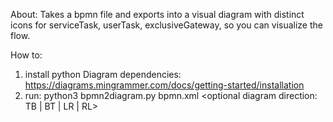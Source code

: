 About:
Takes a bpmn file and exports into a visual diagram with distinct icons for serviceTask, userTask, exclusiveGateway, so you can visualize the flow.

How to:
1. install python Diagram dependencies: https://diagrams.mingrammer.com/docs/getting-started/installation
2. run: python3 bpmn2diagram.py bpmn.xml <optional diagram direction: TB | BT | LR | RL>

